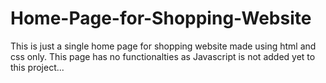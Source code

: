 # Home-Page-for-Shopping-Website
This is just a single home page for shopping website made using html and css only.
This page has no functionalties as Javascript is not added yet to this project...
